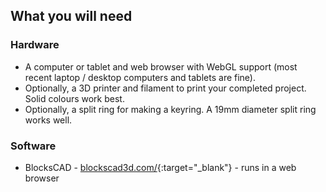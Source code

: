 ## What you will need

### Hardware

+ A computer or tablet and web browser with WebGL support (most recent laptop / desktop computers and tablets are fine). 
+ Optionally, a 3D printer and filament to print your completed project. Solid colours work best. 
+ Optionally, a split ring for making a keyring. A 19mm diameter split ring works well. 

### Software

+ BlocksCAD - [blockscad3d.com/](https://www.blockscad3d.com/){:target="_blank"} - runs in a web browser


